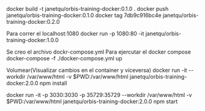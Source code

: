 docker build -t janetqu/orbis-training-docker:0.1.0 .
docker push janetqu/orbis-training-docker:0.1.0 
docker tag 7db9c916bc4e janetqu/orbis-training-docker:0.2.0

Para correr el localhost:1080
docker run -p 1080:80 -it janetqu/orbis-training-docker:1.0.0

Se creo el archivo dockr-compose.yml
Para ejercutar el docker compose
docker-compose -f ./docker-compose.yml up

Volumear(Visualizar cambios en el container y viceversa)
docker run -it --workdir /var/www/html  -v $PWD:/var/www/html janetqu/orbis-training-docker:2.0.0  npm install

docker run -it -p 3030:3030 -p 35729:35729 --workdir /var/www/html -v $PWD:/var/www/html janetqu/orbis-training-docker:2.0.0 npm start
